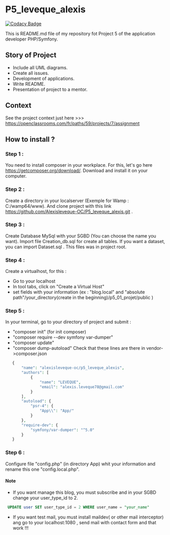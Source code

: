 # P5_leveque_alexis

[![Codacy Badge](https://api.codacy.com/project/badge/Grade/529021251de24078b132c6b1ae89c71d)](https://app.codacy.com/manual/Alexisleveque-OC/P5_leveque_alexis?utm_source=github.com&utm_medium=referral&utm_content=Alexisleveque-OC/P5_leveque_alexis&utm_campaign=Badge_Grade_Dashboard)

This is  README.md file of my repository fot Project 5 of the application developer PHP/Symfony.

## Story of Project

- Include all UML diagrams.
- Create all issues. 
- Development of applications.
- Write README.
- Presentation of project to a mentor.

## Context

See the project context just here >>> https://openclassrooms.com/fr/paths/59/projects/7/assignment

## How to install ?

### Step 1 :
You need to install composer in your workplace. For this, let's go here https://getcomposer.org/download/. 
Download and install it on your computer.

### Step 2 :
Create a directory in your localserver (Exemple for Wamp : C:/wamp64/www). And clone project with this link https://github.com/Alexisleveque-OC/P5_leveque_alexis.git .

### Step 3 :
Create Database MySql with your SGBD (You can choose the name you want). Import file Creation_db.sql for create all tables.
If you want a dataset, you can import Dataset.sql . This files was in project root.

### Step 4 :
Create a virtualhost, for this :
- Go to your localhost
- In tool tabs, click on "Create a Virtual Host"
- set fields with your information (ex : "blog.local" and "absolute path"/your_directory(create in the beginning)/p5_01_projet/public )

### Step 5 :
In your terminal, go to your directory of project and submit :
- "composer init" (for init composer)
- "composer require --dev symfony var-dumper"
- "composer update"
- "composer dump-autoload"
Check that these lines are there in vendor->composer.json
 ````php
    {
        "name": "alexisleveque-oc/p5_leveque_alexis",
        "authors": [
            {
                "name": "LEVEQUE",
                "email": "alexis.leveque78@gmail.com"
            }
        ],
        "autoload": {
            "psr-4": {
                "App\\": "App/"
            }
        },
        "require-dev": {
            "symfony/var-dumper": "^5.0"
        }
    }

 ````

### Step 6 : 
Configure file "config.php" (in directory App) whit your information and rename this one "config.local.php".

#### Note 
- If you want manage this blog, you must subscribe and in your SGBD change your user_type_id to 2.
````sql
 UPDATE user SET user_type_id = 2 WHERE user_name = "your_name"
````
- If you want test mail, you must install maildev( or other mail interceptor) ang go to your localhost:1080 , send mail with contact form and that work !!!